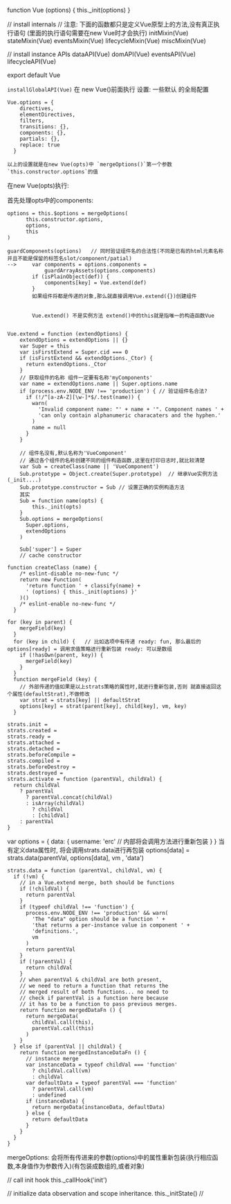 function Vue (options) {
  this._init(options)
}

// install internals
// 注意: 下面的函数都只是定义Vue原型上的方法,没有真正执行语句 (里面的执行语句需要在new Vue时才会执行)
initMixin(Vue)
stateMixin(Vue)
eventsMixin(Vue)
lifecycleMixin(Vue)
miscMixin(Vue)

// install instance APIs
dataAPI(Vue)
domAPI(Vue)
eventsAPI(Vue)
lifecycleAPI(Vue)

export default Vue

`installGlobalAPI(Vue)`  在 new Vue()前面执行
设置: 一些默认 的全局配置
``` 
Vue.options = {
    directives,
    elementDirectives,
    filters,
    transitions: {},
    components: {},
    partials: {},
    replace: true
  }

以上的设置就是在new Vue(opts)中 `mergeOptions()`第一个参数`this.constructor.options`的值
```


在new Vue(opts)执行: 

首先处理opts中的components: 
```
options = this.$options = mergeOptions(
      this.constructor.options,
      options,
      this
)

guardComponents(options)   // 同时验证组件名的合法性(不同是已有的html元素名称并且不能是保留的标签名slot/component/patial)
-->     var components = options.components =
            guardArrayAssets(options.components)
        if (isPlainObject(def)) {
            components[key] = Vue.extend(def)
        }
        如果组件将都是传递的对象,那么就直接调用Vue.extend({})创建组件


        Vue.extend() 不是实例方法 extend()中的this就是指唯一的构造函数Vue


```



```
Vue.extend = function (extendOptions) {
    extendOptions = extendOptions || {}
    var Super = this
    var isFirstExtend = Super.cid === 0
    if (isFirstExtend && extendOptions._Ctor) {
      return extendOptions._Ctor
    }
    // 获取组件的名称 组件一定要有名称'myComponents'
    var name = extendOptions.name || Super.options.name
    if (process.env.NODE_ENV !== 'production') { // 验证组件名合法?
      if (!/^[a-zA-Z][\w-]*$/.test(name)) {
        warn(
          'Invalid component name: "' + name + '". Component names ' +
          'can only contain alphanumeric characaters and the hyphen.'
        )
        name = null
      }
    }

    // 组件名没有,默认名称为'VueComponent' 
    // 通过各个组件的名称创建不同的组件构造函数,这里在打印日志时,就比较清楚
    var Sub = createClass(name || 'VueComponent')
    Sub.prototype = Object.create(Super.prototype)  // 继承Vue实例方法 (_init....)
    Sub.prototype.constructor = Sub // 设置正确的实例构造方法
    其实
    Sub = function name(opts) {
        this._init(opts)
    }
    Sub.options = mergeOptions(
      Super.options,
      extendOptions
    )

    Sub['super'] = Super
    // cache constructor
```

```
function createClass (name) {
    /* eslint-disable no-new-func */
    return new Function(
      'return function ' + classify(name) +
      ' (options) { this._init(options) }'
    )()
    /* eslint-enable no-new-func */
  }
```

```
for (key in parent) {
    mergeField(key)
  }
  for (key in child) {   // 比如选项中有传递 ready: fun, 那么最后的options[ready] = 调用求值策略进行重新包装 ready: 可以是数组
    if (!hasOwn(parent, key)) {
      mergeField(key)
    }
  }
  function mergeField (key) {
    // 外部传递的值如果是以上strats策略的属性时,就进行重新包装,否则 就直接返回这个属性(defaultStrat),不做修改
    var strat = strats[key] || defaultStrat
    options[key] = strat(parent[key], child[key], vm, key)
  }
```

```
strats.init =
strats.created =
strats.ready =
strats.attached =
strats.detached =
strats.beforeCompile =
strats.compiled =
strats.beforeDestroy =
strats.destroyed =
strats.activate = function (parentVal, childVal) {
  return childVal
    ? parentVal
      ? parentVal.concat(childVal)
      : isArray(childVal)
        ? childVal
        : [childVal]
    : parentVal
}
```

var options = 
{
    data: {
        username: 'erc'   // 内部将会调用方法进行重新包装
    }
}
当有定义data属性时, 将会调用strats.data进行再包装 options[data] = strats.data(parentVal, options[data], vm , 'data')
```
strats.data = function (parentVal, childVal, vm) {
  if (!vm) {
    // in a Vue.extend merge, both should be functions
    if (!childVal) {
      return parentVal
    }
    if (typeof childVal !== 'function') {
      process.env.NODE_ENV !== 'production' && warn(
        'The "data" option should be a function ' +
        'that returns a per-instance value in component ' +
        'definitions.',
        vm
      )
      return parentVal
    }
    if (!parentVal) {
      return childVal
    }
    // when parentVal & childVal are both present,
    // we need to return a function that returns the
    // merged result of both functions... no need to
    // check if parentVal is a function here because
    // it has to be a function to pass previous merges.
    return function mergedDataFn () {
      return mergeData(
        childVal.call(this),
        parentVal.call(this)
      )
    }
  } else if (parentVal || childVal) {
    return function mergedInstanceDataFn () {
      // instance merge
      var instanceData = typeof childVal === 'function'
        ? childVal.call(vm)
        : childVal
      var defaultData = typeof parentVal === 'function'
        ? parentVal.call(vm)
        : undefined
      if (instanceData) {
        return mergeData(instanceData, defaultData)
      } else {
        return defaultData
      }
    }
  }
}
```


mergeOptions: 会将所有传进来的参数(options)中的属性重新包装(执行相应函数,本身值作为参数传入)(有包装成数组的,或者对象)

// call init hook
this._callHook('init')

// initialize data observation and scope inheritance.
this._initState()   // 


